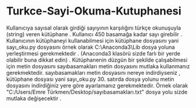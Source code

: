 # Turkce-Sayi-Okuma-Kutuphanesi
Kullanıcıya sayısal olarak girdiği sayıyının karşılığını türkçe okunuşuyla (string) veren kütüphane . Kullanıcı 450 basamağa kadar sayı girebilir . Kullanıcının kütüphaneyi kullanabilmesi için kütüphane dosyasını yani sayı_oku.py dosyasını örnek olarak C:\Anaconda3\Lib dosya yoluna yerleştirmesi gerekmektedir . (Anaconda3 klasörü sizde farlı bir yerde olabilir buna dikkat edin) . Kütüphanenin düzgün bir şekilde çalışabilmesi için metin dosyasını sayıbasamakları metin dosyasını mutlaka kullanmanız gerekmektedir. sayıbasamakları metin dosyasını nereye indirdiyseniz , kütüphane dosyası yani sayı_oku.py 30. satırda dosya yolunu metin dosyasını indirdiğiniz yere göre ayarlamanız gerekmektedir. Örnek olarak "C:/Users/Emre Türkmen/Desktop/sayıbasamakları.txt" dosya yolu sizde mutlaka değişecektir . 
